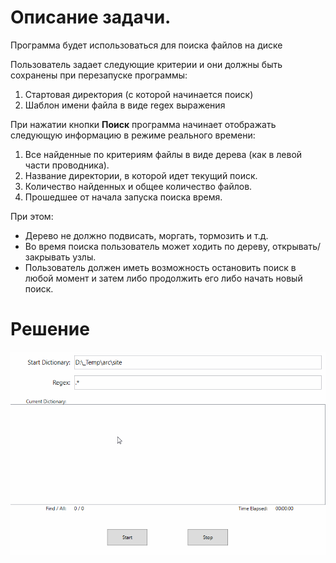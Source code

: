 ﻿# Описание задачи.

Программа будет использоваться для поиска файлов на диске

Пользователь задает следующие критерии и они должны быть сохранены при перезапуске программы:

1. Стартовая директория (с которой начинается поиск)
2. Шаблон имени файла в виде regex выражения


При нажатии кнопки **Поиск** программа начинает отображать следующую информацию в режиме реального времени:

1. Все найденные по критериям файлы в виде дерева (как в левой части проводника).
2. Название директории, в которой идет текущий поиск.
3. Количество найденных и общее количество файлов.
4. Прошедшее от начала запуска поиска время.

При этом:  

+ Дерево не должно подвисать, моргать, тормозить и т.д.  
+ Во время поиска пользователь может ходить по дереву, открывать/закрывать узлы.  
+ Пользователь должен иметь возможность остановить поиск в любой момент и затем либо продолжить его либо начать новый поиск.

# Решение

![show](./preview.gif)
